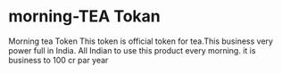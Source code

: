 # morning-TEA Tokan
Morning tea Token 
This token is official token for tea.This business very power full in India. 
All Indian to use this product every morning.
it is business to 100 cr par year
